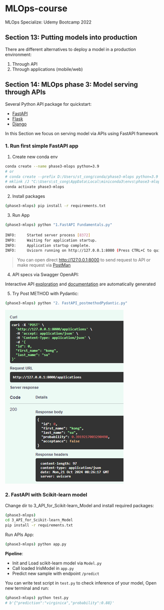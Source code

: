 # MLOps-course
MLOps Specialize: Udemy Bootcamp 2022 


## Section 13: Putting models into production
There are different alternatives to deploy a model in a production environment:
 1. Through API 
 2. Through applications (mobile/web)

## Section 14: MLOps phase 3: Model serving through APIs
Several Python API package for quickstart:
- [FastAPI](https://fastapi.tiangolo.com/tutorial/first-steps/)
- [Flask](https://flask.palletsprojects.com/en/3.0.x/quickstart/)
- [Django](https://www.django-rest-framework.org/tutorial/quickstart/)

In this Section we focus on serving model via APIs using FastAPI framework

### 1. Run first simple FastAPI app
1. Create new conda env
```bash
conda create --name phase3-mlops python=3.9
# or
# conda create --prefix D:/Users/st_cong/conda/phase3-mlops python=3.9
# mklink /J "C:\Users\st_cong\AppData\Local\miniconda3\envs\phase3-mlops" "D:\Users\st_cong\conda\phase3-mlops" 
conda activate phase3-mlops
```
2. Install packages
```bash
(phase3-mlops) pip install -r requirements.txt
```
3. Run App
```bash
(phase3-mlops) python "1.FastAPI Fundamentals.py"

INFO:     Started server process [8372]
INFO:     Waiting for application startup.
INFO:     Application startup complete.
INFO:     Uvicorn running on http://127.0.0.1:8000 (Press CTRL+C to quit)
```
> You can open direct http://127.0.0.1:8000 to send request to API or make request via [PostMan](https://www.postman.com/)

4. API specs via Swagger OpenAPI:

Interactive API [exploration](http://localhost:8000/docs) and [documentation](http://localhost:8000/redoc) are automatically generated

5. Try Post METHOD with Pydantic:
```bash
(phase3-mlops) python "2. FastAPI_postmethodPydantic.py"
```
![response_postmethod](figs/post_pydantic.PNG)

### 2. FastAPI with Scikit-learn model
Change dir to 3_API_for_Scikit-learn_Model and install required packages:
```bash
(phase3-mlops) 
cd 3_API_for_Scikit-learn_Model
pip install -r requirements.txt
```
Run APIs App:
```bash
(phase3-mlops) python app.py
```

**Pipeline**:
- Init and Load scikit-learn model via `Model.py`
- Call loaded IrisModel in `app.py` 
- Predict new sample with endpoint `/predict`

You can write test script in `test.py` to check inference of your model, Open new terminal and run:
```bash
(phase3-mlops) python test.py
# b'{"prediction":"virginica","probability":0.88}'
```